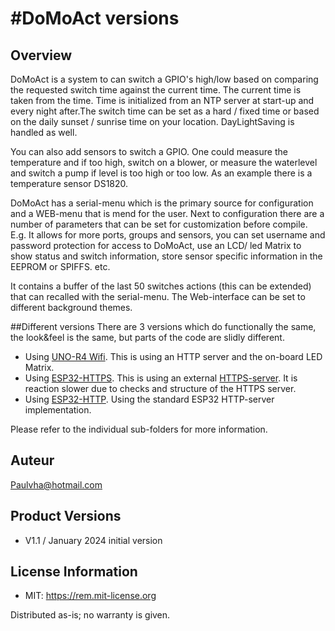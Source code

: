 #DoMoAct versions
===========================================================

## Overview
DoMoAct is a system to can switch a GPIO's high/low based on comparing the requested switch time against the current time. The current time is taken from the time. Time is initialized from an NTP server at start-up and every night after.The switch time can be set as a hard / fixed time or based on the daily sunset / sunrise time on your location. DayLightSaving is handled as well. <br>

You can also add sensors to switch a GPIO. One could measure the temperature and if too high, switch on a blower, or measure the waterlevel and switch a pump if level is too high or too low. As an example there is a temperature sensor DS1820.<br>

DoMoAct has a serial-menu which is the primary source for configuration and a WEB-menu that is mend for the user. Next to configuration there are a number of parameters that can be set for customization before compile. E.g. It allows for  more ports, groups and sensors, you can set username and password protection for access to DoMoAct, use an LCD/ led Matrix to show status and switch information, store sensor specific information in the EEPROM or SPIFFS. etc.

It contains a buffer of the last 50 switches actions (this can be extended) that can recalled with the serial-menu. The Web-interface can be set to different background themes.

##Different versions
There are 3 versions which do functionally the same, the look&feel is the same,  but parts of the code are slidly different.

* Using [UNO-R4 Wifi](https://github.com/paulvha/domoact/tree/main/UNO-R4). This is using an HTTP server and the on-board LED Matrix.
* Using [ESP32-HTTPS](https://github.com/paulvha/domoact/tree/main/ESP32-HTTPS). This is using an external [HTTPS-server](https://github.com/fhessel/esp32_https_server). It is reaction slower due to checks and structure of the HTTPS server.
* Using [ESP32-HTTP](https://github.com/paulvha/domoact/tree/main/ESP32-HTTP). Using the standard ESP32 HTTP-server implementation.

Please refer to the individual sub-folders for more information.

## Auteur
Paulvha@hotmail.com

## Product Versions
* V1.1 / January 2024 initial version

## License Information
* MIT: https://rem.mit-license.org

Distributed as-is; no warranty is given.

